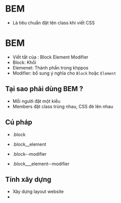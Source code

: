 # BEM
- Là tiêu chuẩn đặt tên class khi viết CSS

# BEM

- Viết  tắt của : Block Element Modifier 
- Block: Khối
- Elemenet: Thành phần trong khppos
- Modifier: bổ sung ý nghĩa cho `Block` hoặc `Element`

## Tại sao phải dùng BEM ?
- Mỗi người đặt một kiểu
- Members đặt class trùng nhau, CSS đè lên nhau

## Cú pháp
- .block
- .block__element

- .block--modifier
- .block___element--modifier

## Tính xây dựng
- Xây dựng layout website
- 